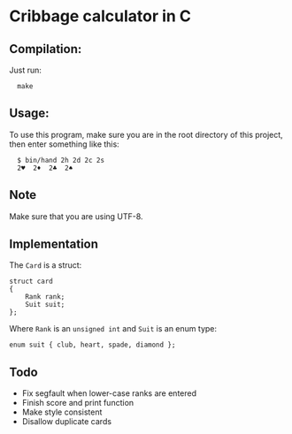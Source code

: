 # Cribbage calculator in C

## Compilation:

Just run:

```
  make
```

## Usage:

To use this program, make sure you are in the root directory of this project, 
then enter something like this:

```
  $ bin/hand 2h 2d 2c 2s
  2♥  2♦  2♣  2♠
```

## Note
Make sure that you are using UTF-8.

## Implementation

The `Card` is a struct:

```
struct card
{
    Rank rank;
    Suit suit;
};
```

Where `Rank` is an `unsigned int` and `Suit` is an enum type:

```
enum suit { club, heart, spade, diamond };
```

## Todo
 - Fix segfault when lower-case ranks are entered
 - Finish score and print function
 - Make style consistent
 - Disallow duplicate cards

